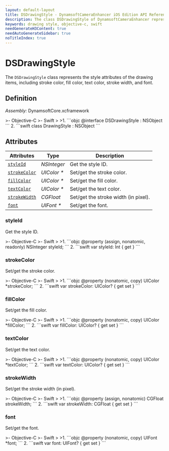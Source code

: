 ```yaml
---
layout: default-layout
title: DSDrawingStyle - DynamsoftCameraEnhancer iOS Edition API Reference
description: The class DSDrawingStyle of DynamsoftCameraEnhancer represents the style attributes of the drawing items, including stroke color, fill color, text color, stroke width, and font.
keywords: drawing style, objective-c, swift
needGenerateH3Content: true
needAutoGenerateSidebar: true
noTitleIndex: true
---
```


# DSDrawingStyle

The `DSDrawingStyle` class represents the style attributes of the drawing items, including stroke color, fill color, text color, stroke width, and font.

## Definition

*Assembly:* DynamsoftCore.xcframework

<div class="sample-code-prefix"></div>
>- Objective-C
>- Swift
>
>1. 
```objc
@interface DSDrawingStyle : NSObject
```
2. 
```swift
class DrawingStyle : NSObject
```

## Attributes

| Attributes | Type | Description |
| ---------- | ---- | ----------- |
| [`styleId`](#styleid) | *NSInteger* |Get the style ID. |
| [`strokeColor`](#strokecolor) | *UIColor \** | Set/get the stroke color. |
| [`fillColor`](#fillcolor) | *UIColor \** | Set/get the fill color. |
| [`textColor`](#textcolor) | *UIColor \** | Set/get the text color. |
| [`strokeWidth`](#strokewidth) | *CGFloat* | Set/get the stroke width (in pixel). |
| [`font`](#font) | *UIFont \** | Set/get the font. |

### styleId

Get the style ID.

<div class="sample-code-prefix"></div>
>- Objective-C
>- Swift
>
>1. 
```objc
@property (assign, nonatomic, readonly) NSInteger styleId;
```
2. 
```swift
var styleId: Int { get }
```

### strokeColor

Set/get the stroke color.

<div class="sample-code-prefix"></div>
>- Objective-C
>- Swift
>
>1. 
```objc
@property (nonatomic, copy) UIColor *strokeColor;
```
2. 
```swift
var strokeColor: UIColor? { get set }
```

### fillColor

Set/get the fill color.

<div class="sample-code-prefix"></div>
>- Objective-C
>- Swift
>
>1. 
```objc
@property (nonatomic, copy) UIColor *fillColor;
```
2. 
```swift
var fillColor: UIColor? { get set }
```

### textColor

Set/get the text color.

<div class="sample-code-prefix"></div>
>- Objective-C
>- Swift
>
>1. 
```objc
@property (nonatomic, copy) UIColor *textColor;
```
2. 
```swift
var textColor: UIColor? { get set }
```

### strokeWidth

Set/get the stroke width (in pixel).

<div class="sample-code-prefix"></div>
>- Objective-C
>- Swift
>
>1. 
```objc
@property (assign, nonatomic) CGFloat strokeWidth;
```
2. 
```swift
var strokeWidth: CGFloat { get set }
```

### font

Set/get the font.

<div class="sample-code-prefix"></div>
>- Objective-C
>- Swift
>
>1. 
```objc
@property (nonatomic, copy) UIFont *font;
```
2. 
```swift
var font: UIFont? { get set }
```
